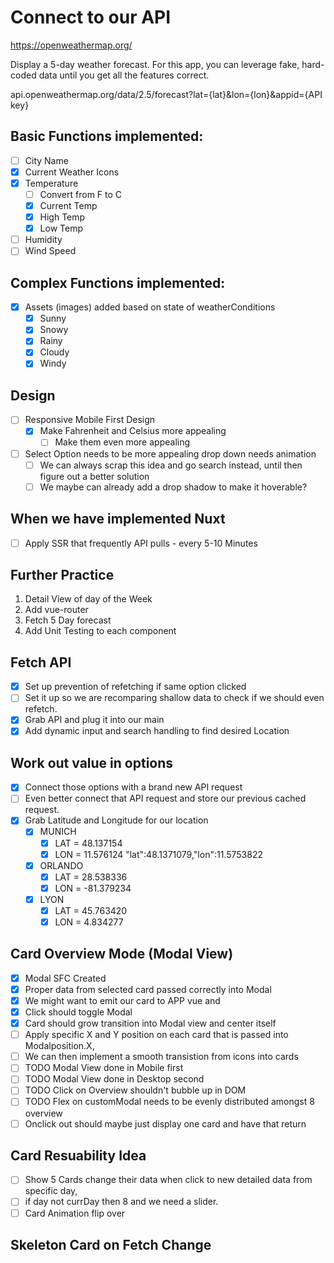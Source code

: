 # Connect to our API
 
https://openweathermap.org/

Display a 5-day weather forecast. 
For this app, you can leverage fake, hard-coded data until you get all the features correct.

api.openweathermap.org/data/2.5/forecast?lat={lat}&lon={lon}&appid={API key}
## Basic Functions implemented:
  - [ ] City Name 
  - [x] Current Weather Icons
  - [x] Temperature
    - [ ] Convert from F to C
    - [x] Current Temp
    - [x] High Temp
    - [x] Low Temp
  - [ ] Humidity
  - [ ] Wind Speed
## Complex Functions implemented:
 - [x] Assets (images) added based on state of weatherConditions
   - [x] Sunny
   - [x] Snowy
   - [x] Rainy
   - [x] Cloudy
   - [x] Windy
## Design
  - [ ] Responsive Mobile First Design
    - [x] Make Fahrenheit and Celsius more appealing
      - [ ] Make them even more appealing
  - [ ] Select Option needs to be more appealing drop down needs animation
    - [ ] We can always scrap this idea and go search instead, until then figure out a better solution
    - [ ] We maybe can already add a drop shadow to make it hoverable?
## When we have implemented Nuxt
  - [ ] Apply SSR that frequently API pulls - every 5-10 Minutes

## Further Practice 
  1. Detail View of day of the Week
  2. Add vue-router 
  3. Fetch 5 Day forecast
  4. Add Unit Testing to each component

## Fetch API 
- [x] Set up prevention of refetching if same option clicked
- [ ] Set it up so we are recomparing shallow data to check if we should even refetch.
- [x] Grab API and plug it into our main
- [x] Add dynamic input and search handling to find desired Location

## Work out value in options 
- [x] Connect those options with a brand new API request 
- [ ] Even better connect that API request and store our previous cached request.
- [x] Grab Latitude and Longitude for our location
  - [x] MUNICH 
    - [x] LAT = 48.137154
    - [x] LON = 11.576124
    "lat":48.1371079,"lon":11.5753822
  - [x] ORLANDO 
    - [x] LAT = 28.538336
    - [x] LON = -81.379234
  - [x] LYON 
    - [x] LAT = 45.763420
    - [x] LON = 4.834277

## Card Overview Mode (Modal View)
- [x] Modal SFC Created
- [x] Proper data from selected card passed correctly into Modal
- [x] We might want to emit our card to APP vue and 
- [x] Click should toggle Modal
- [x] Card should grow transition into Modal view and center itself
- [ ] Apply specific X and Y position on each card that is passed into Modalposition.X, 
- [ ] We can then implement a smooth transistion from icons into cards
- [ ] TODO Modal View done in Mobile first
- [ ] TODO Modal View done in Desktop second
- [ ] TODO Click on Overview shouldn't bubble up in DOM
- [ ] TODO Flex on customModal needs to be evenly distributed amongst 8 overview
- [ ] Onclick out should maybe just display one card and have that return

## Card Resuability Idea
- [ ] Show 5 Cards change their data when click to new detailed data from specific day,
- [ ] if day not currDay then 8 and we need a slider.
- [ ] Card Animation flip over
## Skeleton Card on Fetch Change
